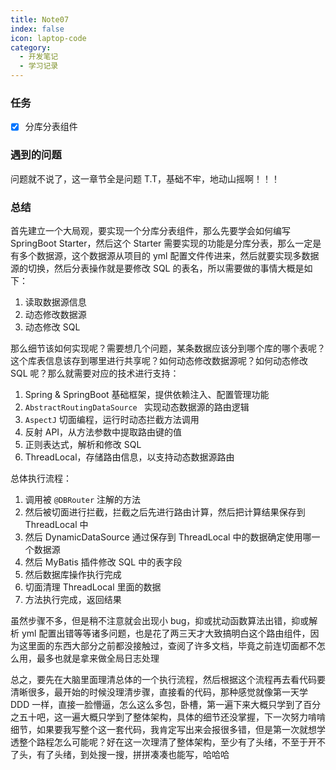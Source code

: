 ```yaml
---
title: Note07
index: false
icon: laptop-code
category:
  - 开发笔记
  - 学习记录
---
```


### 任务

- [x] 分库分表组件

### 遇到的问题

问题就不说了，这一章节全是问题 T.T，基础不牢，地动山摇啊！！！

### 总结

首先建立一个大局观，要实现一个分库分表组件，那么先要学会如何编写 SpringBoot Starter，然后这个 Starter 需要实现的功能是分库分表，那么一定是有多个数据源，这个数据源从项目的 yml 配置文件传进来，然后就要实现多数据源的切换，然后分表操作就是要修改 SQL 的表名，所以需要做的事情大概是如下：

1. 读取数据源信息
2. 动态修改数据源
3. 动态修改 SQL

那么细节该如何实现呢？需要想几个问题，某条数据应该分到哪个库的哪个表呢？这个库表信息该存到哪里进行共享呢？如何动态修改数据源呢？如何动态修改 SQL 呢？那么就需要对应的技术进行支持：

1. Spring & SpringBoot 基础框架，提供依赖注入、配置管理功能
2. `AbstractRoutingDataSource ` 实现动态数据源的路由逻辑
3. `AspectJ` 切面编程，运行时动态拦截方法调用
4. 反射 API，从方法参数中提取路由键的值
5. 正则表达式，解析和修改 SQL
6. ThreadLocal，存储路由信息，以支持动态数据源路由

总体执行流程：

1. 调用被 `@DBRouter` 注解的方法
2. 然后被切面进行拦截，拦截之后先进行路由计算，然后把计算结果保存到 ThreadLocal 中
3. 然后 DynamicDataSource 通过保存到 ThreadLocal 中的数据确定使用哪一个数据源
4. 然后 MyBatis 插件修改 SQL 中的表字段
5. 然后数据库操作执行完成
6. 切面清理 ThreadLocal 里面的数据
7. 方法执行完成，返回结果

虽然步骤不多，但是稍不注意就会出现小 bug，抑或扰动函数算法出错，抑或解析 yml 配置出错等等诸多问题，也是花了两三天才大致搞明白这个路由组件，因为这里面的东西大部分之前都没接触过，查阅了许多文档，毕竟之前连切面都不怎么用，最多也就是拿来做全局日志处理

总之，要先在大脑里面理清总体的一个执行流程，然后根据这个流程再去看代码要清晰很多，最开始的时候没理清步骤，直接看的代码，那种感觉就像第一天学 DDD 一样，直接一脸懵逼，怎么这么多包，卧槽，第一遍下来大概只学到了百分之五十吧，这一遍大概只学到了整体架构，具体的细节还没掌握，下一次努力啃啃细节，如果要我写整个这一套代码，我肯定写出来会报很多错，但是第一次就想学透整个路程怎么可能呢？好在这一次理清了整体架构，至少有了头绪，不至于开不了头，有了头绪，到处搜一搜，拼拼凑凑也能写，哈哈哈

<script>
var _hmt = _hmt || [];
(function() {
  var hm = document.createElement("script");
  hm.src = "https://hm.baidu.com/hm.js?dde81d59b7c7aafd3069d07bdb17e1a1";
  var s = document.getElementsByTagName("script")[0]; 
  s.parentNode.insertBefore(hm, s);
})();
</script>